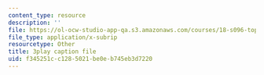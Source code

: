 ```yaml
---
content_type: resource
description: ''
file: https://ol-ocw-studio-app-qa.s3.amazonaws.com/courses/18-s096-topics-in-mathematics-with-applications-in-finance-fall-2013/f345251cc1285021be0eb745eb3d7220_vc5dotshPZc.vtt
file_type: application/x-subrip
resourcetype: Other
title: 3play caption file
uid: f345251c-c128-5021-be0e-b745eb3d7220
---
```

